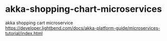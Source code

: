 # akka-shopping-chart-microservices
akka shopping cart microservice
https://developer.lightbend.com/docs/akka-platform-guide/microservices-tutorial/index.html
